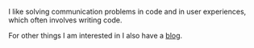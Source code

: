 I like solving communication problems in code and in user experiences, which often involves writing code.

For other things I am interested in I also have a <a href="https://jloleysens.github.io" target="_blank">blog</a>.

<!--
**jloleysens/jloleysens** is a ✨ _special_ ✨ repository because its `README.md` (this file) appears on your GitHub profile.

Here are some ideas to get you started:

- 🔭 I’m currently working on ...
- 🌱 I’m currently learning ...
- 👯 I’m looking to collaborate on ...
- 🤔 I’m looking for help with ...
- 💬 Ask me about ...
- 📫 How to reach me: ...
- 😄 Pronouns: ...
- ⚡ Fun fact: ...
-->

